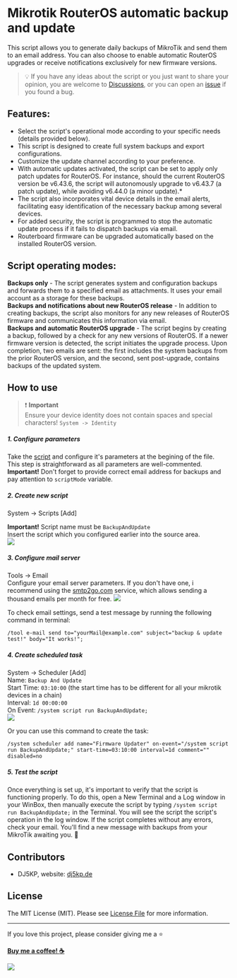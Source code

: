 # Mikrotik RouterOS automatic backup and update

This script allows you to generate daily backups of MikroTik and send them to an email address. You can also choose to enable automatic RouterOS upgrades or receive notifications exclusively for new firmware versions.


> 💡 If you have any ideas about the script or you just want to share your opinion, you are welcome to [Discussions](https://github.com/beeyev/Mikrotik-RouterOS-automatic-backup-and-update/discussions), or you can open an [issue](https://github.com/beeyev/Mikrotik-RouterOS-automatic-backup-and-update/issues) if you found a bug.


## Features:
- Select the script's operational mode according to your specific needs (details provided below). 
- This script is designed to create full system backups and export configurations. 
- Customize the update channel according to your preference. 
- With automatic updates activated, the script can be set to apply only patch updates for RouterOS. For instance, should the current RouterOS version be v6.43.6, the script will autonomously upgrade to v6.43.7 (a patch update), while avoiding v6.44.0 (a minor update).*
- The script also incorporates vital device details in the email alerts, facilitating easy identification of the necessary backup among several devices. 
- For added security, the script is programmed to stop the automatic update process if it fails to dispatch backups via email. 
- Routerboard firmware can be upgraded automatically based on the installed RouterOS version.

## Script operating modes:
**Backups only** - The script generates system and configuration backups and forwards them to a specified email as attachments. It uses your email account as a storage for these backups.  
**Backups and notifications about new RouterOS release** -  In addition to creating backups, the script also monitors for any new releases of RouterOS firmware and communicates this information via email.  
**Backups and automatic RouterOS upgrade** - The script begins by creating a backup, followed by a check for any new versions of RouterOS. If a newer firmware version is detected, the script initiates the upgrade process. Upon completion, two emails are sent: the first includes the system backups from the prior RouterOS version, and the second, sent post-upgrade, contains backups of the updated system.

## How to use
> ❗️ **Important**  
> Ensure your device identity does not contain spaces and special characters! `System -> Identity`

##### 1. Configure parameters
Take the  [script](https://github.com/beeyev/Mikrotik-RouterOS-automatic-backup-and-update/raw/master/BackupAndUpdate.rsc) and configure it's parameters at the begining of the file.  
This step is straightforward as all parameters are well-commented.
**Important!** Don't forget to provide correct email address for backups and pay attention to `scriptMode` variable.

##### 2. Create new script
System -> Scripts [Add]  

**Important!** Script name must be `BackupAndUpdate`   
Insert the script which you configured earlier into the source area.  
![](https://github.com/beeyev/Mikrotik-RouterOS-automatic-backup-and-update/raw/master/howto/script-name.png)  

##### 3. Configure mail server
Tools -> Email  
Configure your email server parameters. If you don't have one, i recommend using the [smtp2go.com](https://smtp2go.com "smtp2go.com") service, which allows sending a thousand emails per month for free.
![](https://github.com/beeyev/Mikrotik-RouterOS-automatic-backup-and-update/raw/master/howto/email-config.png)  

To check email settings, send a test message by running the following command in terminal:
```
/tool e-mail send to="yourMail@example.com" subject="backup & update test!" body="It works!";
```

##### 4. Create scheduled task
System -> Scheduler [Add]  
Name: `Backup And Update`  
Start Time: `03:10:00` (the start time has to be different for all your mikrotik devices in a chain)  
Interval: `1d 00:00:00`  
On Event: `/system script run BackupAndUpdate;`  
![](https://github.com/beeyev/Mikrotik-RouterOS-automatic-backup-and-update/raw/master/howto/scheduler-task.png)  
  
Or you can use this command to create the task:
```
/system scheduler add name="Firmware Updater" on-event="/system script run BackupAndUpdate;" start-time=03:10:00 interval=1d comment="" disabled=no
```
##### 5. Test the script
Once everything is set up, it's important to verify that the script is functioning properly. 
To do this, open a New Terminal and a Log window in your WinBox, then manually execute the script by typing `/system script run BackupAndUpdate;` in the Terminal.
You will see the script the script's operation in the log window. If the script completes without any errors, check your email. You'll find a new message with backups from your MikroTik awaiting you. 🎉






## Contributors

 - DJ5KP, website: [dj5kp.de](http://dj5kp.de/)

## License

The MIT License (MIT). Please see [License File](LICENSE.md) for more information.

---
If you love this project, please consider giving me a ⭐

[__Buy me a coffee! :coffee:__](https://www.buymeacoffee.com/beeyev)

![](https://visitor-badge.laobi.icu/badge?page_id=beeyev.Mikrotik-RouterOS-automatic-backup-and-update)
